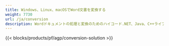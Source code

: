 ```yaml
---
title: Windows、Linux、macOSでWord文書を変換する 
weight: 7730
url: /ja/conversion
description: Wordドキュメントの処理と変換のためのハイコード.NET、Java、C++ライブラリ。
---
```


{{< blocks/products/pf/agp/conversion-solution >}} 
